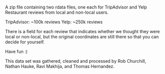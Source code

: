 A zip file containing two rdata files, one each for TripAdvisor and Yelp Restaurant reviews from local and non-local users.

TripAdvisor: ~100k reviews
Yelp: ~250k reviews

There is a field for each review that indicates whether we thought they were local or non-local, but the original coordinates are still there so that you can decide for yourself.

Have fun :)

This data set was gathered, cleaned and processed by Rob Churchill, Nathan Hauke, Ravi Makhija, and Thomas Hernandez.
